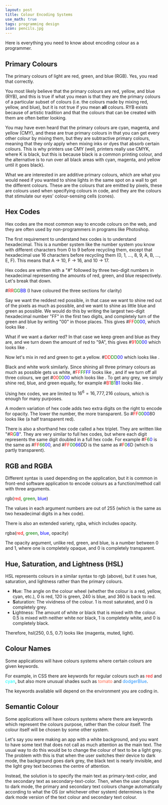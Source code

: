 ```yaml
---
layout: post
title: Colour Encoding Systems
use_math: true
tags: programming design
icon: pencils.jpg
---
```

Here is everything you need to know about encoding colour as a programmer.

## Primary Colours
The primary colours of light are red, green, and blue (RGB). Yes, you read that correctly.

You most likely believe that the primary colours are red, yellow, and blue (RYB), and this is true if what you mean is that they are the primary colours of a particular subset of colours (i.e. the colours made by mixing red, yellow, and blue), but it is not true if you mean **all** colours. RYB exists because of artistic tradition and that the colours that can be created with them are often better looking.

You may have even heard that the primary colours are cyan, magenta, and yellow (CMY), and these are true primary colours in that you can get every other colour by mixing them, but they are subtractive primary colours, meaning that they only apply when mixing inks or dyes that absorb certain colours. This is why printers use CMY (well, printers really use CMYK, where K is black, but this is because black is a common printing colour, and the alternative is to run over all black areas with cyan, magenta, and yellow until it goes black).

What we are interested in are additive primary colours, which are what you would need if you wanted to shine lights in the same spot on a wall to get the different colours. These are the colours that are emitted by pixels, these are colours used when specifying colours in code, and they are the colours that stimulate our eyes' colour-sensing cells (cones).

## Hex Codes
Hex codes are the most common way to encode colours on the web, and they are often used by non-programmers in programs like Photoshop.

The first requirement to understand hex codes is to understand hexadecimal. This is a number system like the number system you know with different characters from 0 to 9 before recycling them, except that hexadecimal use 16 characters before recycling them (0, 1, ..., 8, 9, A, B, ..., E, F). This means that A -> 10, F -> 16, and 10 -> 17.

Hex codes are written with a "#" followed by three two-digit numbers in hexadecimal representing the amounts of red, green, and blue respectively. Let's break that down.

<span class="colorCode">&#35;<span style="color: red">RR</span><span style="color: green">GG</span><span style="color: blue">BB</span></span> (I have coloured the three sections for clarity)

Say we want the reddest red possible, in that case we want to shine red out of the pixels as much as possible, and we want to shine as little blue and green as possible. We would do this by writing the largest two-digit hexadecimal number "FF" in the first two digits, and completely turn of the green and blue by writing "00" in those places. This gives <span class="colorCode">#<span style="color: red">FF</span><span style="color: green">00</span><span style="color: blue">00</span></span>, which looks like <span class="colorSquare" style="background-color: red"></span>.

What if we want a darker red? In that case we keep green and blue as they are, and we turn down the amount of red to "9A", this gives <span class="colorCode">#<span style="color: red">91</span><span style="color: green">00</span><span style="color: blue">00</span></span> which looks like <span class="colorSquare" style="background-color: #910000"></span>.

Now let's mix in red and green to get a yellow. <span class="colorCode">#<span style="color: red">DD</span><span style="color: green">DD</span><span style="color: blue">00</span></span> which looks like <span class="colorSquare" style="background-color: #DDDD00"></span>.

Black and white work similarly. Since shining all three primary colours as much as possible gets us white, <span class="colorCode">#<span style="color: red">FF</span><span style="color: green">FF</span><span style="color: blue">FF</span></span> looks like <span class="colorSquare" style="background-color: white"></span>, and if we turn off all three colours, we get <span class="colorCode">#<span style="color: red">00</span><span style="color: green">00</span><span style="color: blue">00</span></span> which looks like <span class="colorSquare" style="background-color: black"></span>. To get any grey, we simply shine red, blue, and green equally, for example <span class="colorCode">#<span style="color: red">B1</span><span style="color: green">B1</span><span style="color: blue">B1</span></span> looks like <span class="colorSquare" style="background-color: #B1B1B1B1"></span>.

Using hex codes, we are limited to $16^6 = 16,777,216$ colours, which is enough for many purposes.

A modern variation of hex code adds two extra digits on the right to encode for opacity. The lower the number, the more transparent. So <span class="colorCode">#<span style="color: red">FF</span><span style="color: green">00</span><span style="color: blue">00</span>80</span> looks like <span class="colorSquare" style="background-color: #FF000080"></span> (a half transparent red).

There is also a shorthand hex code called a hex triplet. They are written like "<span class="colorCode">#<span style="color: red">R</span><span style="color: green">G</span><span style="color: blue">B</span></span>". They are very similar to full hex codes, but where each digit represents the same digit doubled in a full hex code. For example <span class="colorCode">#<span style="color: red">F</span><span style="color: green">6</span><span style="color: blue">0</span></span> is the same as <span class="colorCode">#<span style="color: red">FF</span><span style="color: green">66</span><span style="color: blue">00</span></span>, and <span class="colorCode">#<span style="color: red">FF</span><span style="color: green">00</span><span style="color: blue">66</span>DD</span> is the same as <span class="colorCode">#<span style="color: red">F</span><span style="color: green">0</span><span style="color: blue">6</span>D</span> (which is partly transparent).

## RGB and RGBA
Different syntax is used depending on the application, but it is common in front-end software application to encode colours as a function/method call with three arguments. 

<span class="colorCode">rgb(<span style="color: red">red</span>, <span style="color: green">green</span>, <span style="color: blue">blue</span>)</span>

The values in each argument numbers are out of 255 (which is the same as two hexadecimal digits in a hex code).

There is also an extended variety, rgba, which includes opacity.

<span class="colorCode">rgba(<span style="color: red">red</span>, <span style="color: green">green</span>, <span style="color: blue">blue</span>, opacity)</span>

The opacity argument, unlike red, green, and blue, is a number between 0 and 1, where one is completely opaque, and 0 is completely transparent.

## Hue, Saturation, and Lightness (HSL)
HSL represents colours in a similar syntax to rgb (above), but it uses hue, saturation, and lightness rather than the primary colours.
- **H**ue: The angle on the colour wheel (whether the colour is a red, yellow, cyan, etc.), 0 is red, 120 is green, 240 is blue, and 360 is back to red.
- **S**aturation: The vividness of the colour. 1 is most saturated, and 0 is completely grey.
- **L**ightness: The amount of white or black that is mixed with the colour. 0.5 is mixed with neither white nor black, 1 is completely white, and 0 is completely black.

Therefore, <span class="colorCode">hsl(250, 0.5, 0.7)</span> looks like <span class="colorSquare" style="background-color: hsl(250, 50%, 70%)"></span> (magenta, muted, light).

## Colour Names
Some applications will have colours systems where certain colours are given keywords.

For example, in CSS there are keywords for regular colours such as <span class="colorCode" style="color: red">red</span> and <span class="colorCode" style="color: cyan">cyan</span>, but also more unusual shades such as <span class="colorCode" style="color: tomato">tomato</span> and <span class="colorCode" style="color: dodgerBlue">dodgerBlue</span>.

The keywords available will depend on the environment you are coding in.

## Semantic Colour
Some applications will have colours systems where there are keywords which represent the colours purpose, rather than the colour itself. The colour itself will be chosen by some other system.

Let's say you were making an app with a white background, and you want to have some text that does not call as much attention as the main text. The usual way to do this would be to change the colour of text to be a light grey. The problem with this is that when the user switches their device to dark mode, the background goes dark grey, the black text is nearly invisible, and the light grey text becomes the centre of attention.

Instead, the solution is to specify the main text as <span class="colorCode">primary-text-color</span>, and the secondary text as <span class="colorCode">secondary-text-color</span>. Then, when the user changes to dark mode, the primary and secondary text colours change automatically according to what the OS (or whichever other system) determines is the dark mode version of the text colour and secondary text colour.